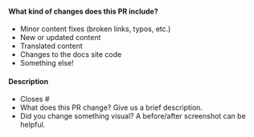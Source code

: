 <!-- Thank you for opening a PR! We really appreciate you taking the time to help out 🙌 -->

#### What kind of changes does this PR include?
<!-- Delete any that don’t apply -->

- Minor content fixes (broken links, typos, etc.)
- New or updated content
- Translated content
- Changes to the docs site code
- Something else!

#### Description

- Closes # <!-- Add an issue number if this PR will close it. -->
- What does this PR change? Give us a brief description.
- Did you change something visual? A before/after screenshot can be helpful.

<!-- TAKING PART IN HACKTOBERFEST? LET US KNOW! -->
<!-- See .github/hacktoberfest.md in this repo for more details. -->

<!--
Here’s what will happen next:

1. Our GitHub bots will run to check your changes.
   If they spot any broken links you will see some error messages on this PR.
   Don’t hesitate to ask any questions if you’re not sure what these mean!

2. In a few minutes, you’ll be able to see a preview of your changes on Netlify 🥳

3. One or more of our maintainers will take a look and may ask you to make changes.
   We try to be responsive, but don’t worry if this takes a day or two.
-->
